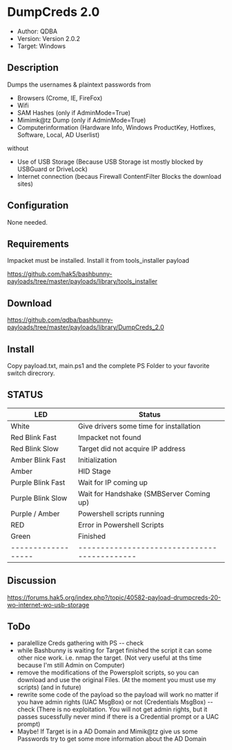 # DumpCreds 2.0 
* Author: QDBA
* Version: Version 2.0.2
* Target: Windows

## Description

Dumps the usernames & plaintext passwords from 
 - Browsers (Crome, IE, FireFox)
 - Wifi 
 - SAM Hashes (only if AdminMode=True)
 - Mimimk@tz Dump (only if AdminMode=True)
 - Computerinformation (Hardware Info, Windows ProductKey, Hotfixes, Software, Local, AD Userlist)
 
 without 
 - Use of USB Storage (Because USB Storage ist mostly blocked by USBGuard or DriveLock)
 - Internet connection (becaus Firewall ContentFilter Blocks the download sites)
 


## Configuration

None needed. 

## Requirements

Impacket must be installed. 
Install it from tools_installer payload 

https://github.com/hak5/bashbunny-payloads/tree/master/payloads/library/tools_installer


## Download


https://github.com/qdba/bashbunny-payloads/tree/master/payloads/library/DumpCreds_2.0


## Install

Copy payload.txt, main.ps1 and the complete PS Folder to your favorite switch direcrory.

## STATUS

| LED                | Status                                       |
| ------------------ | -------------------------------------------- |
| White              | Give drivers some time for installation      |
| Red Blink Fast     | Impacket not found                           |
| Red Blink Slow     | Target did not acquire IP address            |
| Amber Blink Fast   | Initialization                               |
| Amber              | HID Stage                                    |
| Purple Blink Fast  | Wait for IP coming up                        |
| Purple Blink Slow  | Wait for Handshake (SMBServer Coming up)     |
| Purple / Amber     | Powershell scripts running                   |
| RED                | Error in Powershell Scripts                  |
| Green              | Finished                                     |
| ------------------ | -------------------------------------------- |


## Discussion

https://forums.hak5.org/index.php?/topic/40582-payload-drumpcreds-20-wo-internet-wo-usb-storage

## ToDo

- paralellize Creds gathering with PS  -- check 
- while Bashbunny is waiting for Target finished the script it can some other nice work. i.e. nmap the target. 
  (Not very useful at ths time because I'm still Admin on Computer)
- remove the modifications of the Powersploit scripts, so you can download and use the original Files. (At the moment you must use my scripts) (and in future) 
- rewrite some code of the payload so the payload will work no matter if you have admin rights (UAC MsgBox) or not (Credentials MsgBox) -- check
  (There is no exploitation. You will not get admin rights, but it passes sucessfully never mind if there is a Credential prompt or a UAC prompt)
- Maybe! If Target is in a AD Domain and Mimik@tz give us some Passwords try to get some more information about the AD Domain  
